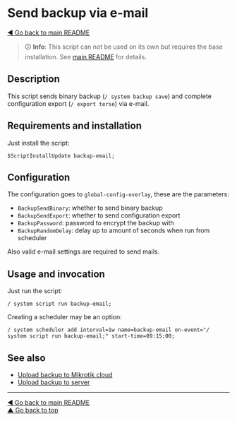 Send backup via e-mail
======================

[◀ Go back to main README](../README.md)

> 🛈 **Info**: This script can not be used on its own but requires the base
> installation. See [main README](../README.md) for details.

Description
-----------

This script sends binary backup (`/ system backup save`) and complete
configuration export (`/ export terse`) via e-mail.

Requirements and installation
-----------------------------

Just install the script:

    $ScriptInstallUpdate backup-email;

Configuration
-------------

The configuration goes to `global-config-overlay`, these are the parameters:

* `BackupSendBinary`: whether to send binary backup
* `BackupSendExport`: whether to send configuration export
* `BackupPassword`: password to encrypt the backup with
* `BackupRandomDelay`: delay up to amount of seconds when run from scheduler

Also valid e-mail settings are required to send mails.

Usage and invocation
--------------------

Just run the script:

    / system script run backup-email;

Creating a scheduler may be an option:

    / system scheduler add interval=1w name=backup-email on-event="/ system script run backup-email;" start-time=09:15:00;

See also
--------

* [Upload backup to Mikrotik cloud](backup-cloud.md)
* [Upload backup to server](backup-upload.md)

---
[◀ Go back to main README](../README.md)  
[▲ Go back to top](#top)

